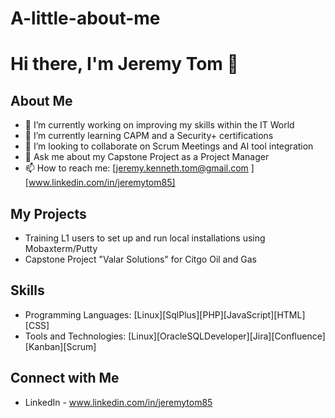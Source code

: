 # A-little-about-me

# Hi there, I'm Jeremy Tom 👋

## About Me
- 🔭 I’m currently working on improving my skills within the IT World
- 🌱 I’m currently learning CAPM and a Security+ certifications
- 👯 I’m looking to collaborate on Scrum Meetings and AI tool integration
- 💬 Ask me about my Capstone Project as a Project Manager
- 📫 How to reach me: [jeremy.kenneth.tom@gmail.com ] [www.linkedin.com/in/jeremytom85]

## My Projects
- Training L1 users to set up and run local installations using Mobaxterm/Putty
- Capstone Project "Valar Solutions" for Citgo Oil and Gas

## Skills
- Programming Languages: [Linux][SqlPlus][PHP][JavaScript][HTML][CSS]
- Tools and Technologies: [Linux][OracleSQLDeveloper][Jira][Confluence][Kanban][Scrum]

## Connect with Me
- LinkedIn - www.linkedin.com/in/jeremytom85

